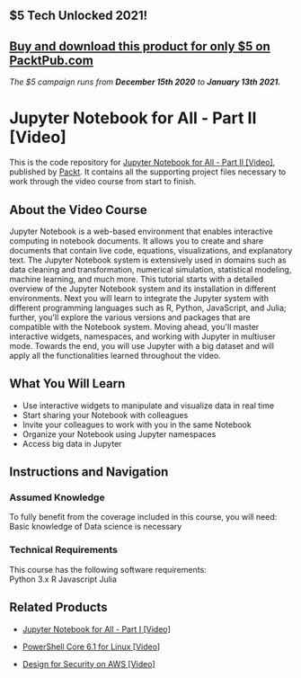 ## $5 Tech Unlocked 2021!
[Buy and download this product for only $5 on PacktPub.com](https://www.packtpub.com/)
-----
*The $5 campaign         runs from __December 15th 2020__ to __January 13th 2021.__*

# Jupyter Notebook for All - Part II [Video]
This is the code repository for [Jupyter Notebook for All - Part II [Video]](https://www.packtpub.com/big-data-and-business-intelligence/jupyter-notebook-for-all-part-2-video?utm_source=github&utm_medium=repository&utm_campaign=9781788299169), published by [Packt](https://www.packtpub.com/?utm_source=github). It contains all the supporting project files necessary to work through the video course from start to finish.
## About the Video Course
Jupyter Notebook is a web-based environment that enables interactive computing in notebook documents. It allows you to create and share documents that contain live code, equations, visualizations, and explanatory text. The Jupyter Notebook system is extensively used in domains such as data cleaning and transformation, numerical simulation, statistical modeling, machine learning, and much more. This tutorial starts with a detailed overview of the Jupyter Notebook system and its installation in different environments. Next you will learn to integrate the Jupyter system with different programming languages such as R, Python, JavaScript, and Julia; further, you'll explore the various versions and packages that are compatible with the Notebook system. Moving ahead, you'll master interactive widgets, namespaces, and working with Jupyter in multiuser mode. Towards the end, you will use Jupyter with a big dataset and will apply all the functionalities learned throughout the video.

<H2>What You Will Learn</H2>
<DIV class=book-info-will-learn-text>
<UL>
<LI>Use interactive widgets to manipulate and visualize data in real time 
<LI>Start sharing your Notebook with colleagues 
<LI>Invite your colleagues to work with you in the same Notebook 
<LI>Organize your Notebook using Jupyter namespaces 
<LI>Access big data in Jupyter </LI></UL></DIV>

## Instructions and Navigation
### Assumed Knowledge
To fully benefit from the coverage included in this course, you will need:<br/>
Basic knowledge of Data science is necessary
### Technical Requirements
This course has the following software requirements:<br/>
Python 3.x
R
Javascript
Julia

## Related Products
* [Jupyter Notebook for All - Part I [Video]](https://www.packtpub.com/big-data-and-business-intelligence/jupyter-notebook-for-all-part-1-video?utm_source=github&utm_medium=repository&utm_campaign=9781788299176)

* [PowerShell Core 6.1 for Linux [Video]](https://www.packtpub.com/virtualization-and-cloud/powershell-core-61-linux-video?utm_source=github&utm_medium=repository&utm_campaign=9781838559595)

* [Design for Security on AWS [Video]](https://www.packtpub.com/virtualization-and-cloud/design-security-aws-video?utm_source=github&utm_medium=repository&utm_campaign=9781838556440)

